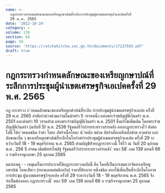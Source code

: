 ```yaml
---
name: >-
  กฎกระทรวงกำหนดลักษณะของเหรียญกษาปณ์ที่ระลึกการประชุมผู้นำเขตเศรษฐกิจเอเปคครั้งที่
  29 พ.ศ. 2565
date: '2022-10-24'
category: ก
volume: 139
section: 66
page: 58
source: 'https://ratchakitcha.soc.go.th/documents/17227593.pdf'
draft: true
---
```


# กฎกระทรวงกำหนดลักษณะของเหรียญกษาปณ์ที่ระลึกการประชุมผู้นำเขตเศรษฐกิจเอเปคครั้งที่ 29 พ.ศ. 2565

กฎ กระทรวง ก ําหนดลักษณะของเหรียญกษําปณ์ที่ระลึก กํารประชุมผู้นําเขตเศรษฐกิจเอเปค ครั้งที่ 29 พ.ศ. 2565 อําศัยอํานําจตํามควํามในมําตรํา 5 วรรคหนึ่ง แห่งพระรําชบัญญัติเงินตรํา พ.ศ. 2501 และมําตรํา 10 วรรคสําม แห่งพระรําชบัญญัติเงินตรํา พ.ศ. 2501 ซึ่งแก้ไขเพิ่มเติม โดยพระรําชบัญญัติเงินตรํา (ฉบับที่ 5) พ.ศ. 2536 รัฐมนตรีว่ํากํารกระทรวงกํารคลัง ออกกฎกระทรวงไว้ ดังต่อไปนี้ ให้ก ําหนดชนิด รําคํา โลหะ อัตรําเนื้อโลหะ น้ ําหนัก ขนําด อัตรําเผื่อเหลือเผื่อขําด ลวดลําย และลักษณะอื่น ๆ ของเหรียญกษําปณ์ที่ระลึกในโอกําสกํารประชุมผู้นําเขตเศรษฐกิจเอเปค ครั้งที่ 29 ระหว่ํางวันที่ 18 - 19 พฤศจิกํายน พ.ศ. 2565 ตํามบัญชีท้ํายกฎกระทรวงนี้ ให้ไว้ ณ วันที่ 20 ตุลําคม พ.ศ . 256 5 อําคม เติมพิทยําไพสิฐ รัฐมนตรีว่ํากํารกระทรวงกํารคลัง ้ หนา 58 ่ เลม 139 ตอนที่ 66 ก ราชกิจจานุเบกษา 25 ตุลาคม 2565



หมายเหตุ : - เหตุผลในการประกาศใช้กฎกระทรวงฉบับนี้ คือ โดยที่เป็นการสมควรจัดทาเหรียญกษาปณ์ โลหะสีขาว (ทองแดงผสมนิกเกิล) ราคายี่สิบบาท หนึ่งชนิด ออกใช้เพื่อเป็นที่ระลึกในโอกาสการประชุม ผู้นาเขตเศรษฐกิจเอเปค ครั้งที่ 29 ระหว่างวันที่ 18 - 19 พฤศจิกายน พ.ศ. 2565 จึงจำเป็นต้องออก กฎกระทรวงนี้ ้ หนา 59 ่ เลม 139 ตอนที่ 66 ก ราชกิจจานุเบกษา 25 ตุลาคม 2565
